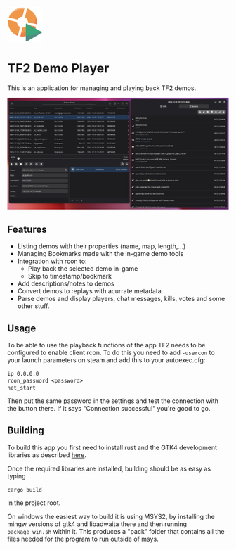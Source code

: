 <img src="data/logo.svg" height=80/>

# TF2 Demo Player
This is an application for managing and playing back TF2 demos.

![](images/ss1.png)

## Features
+ Listing demos with their properties (name, map, length,...)
+ Managing Bookmarks made with the in-game demo tools
+ Integration with rcon to:
    + Play back the selected demo in-game
    + Skip to timestamp/bookmark
+ Add descriptions/notes to demos
+ Convert demos to replays with acurrate metadata
+ Parse demos and display players, chat messages, kills, votes and some other stuff.

## Usage
To be able to use the playback functions of the app TF2 needs to be configured to enable client rcon.
To do this you need to add `-usercon` to your launch parameters on steam and add this to your autoexec.cfg:

```
ip 0.0.0.0
rcon_password <password>
net_start
```
Then put the same password in the settings and test the connection with the button there. If it says "Connection successful" you're good to go.

## Building
To build this app you first need to install rust and the GTK4 development libraries as described [here](https://gtk-rs.org/gtk4-rs/stable/latest/book/installation.html).

Once the required libraries are installed, building should be as easy as typing 
```
cargo build
```
in the project root.

On windows the easiest way to build it is using MSYS2, by installing the mingw versions of gtk4 and libadwaita there and then running `package_win.sh` within it. This produces a "pack" folder that contains all the files needed for the program to run outside of msys.
